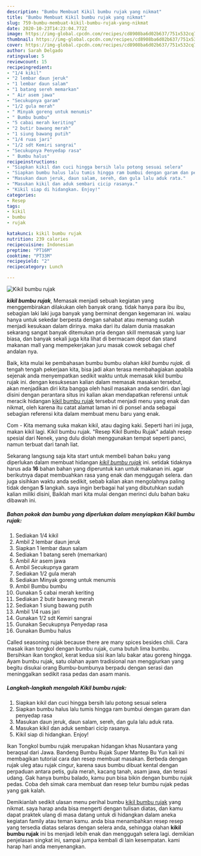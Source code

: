 ```yaml
---
description: "Bumbu Membuat Kikil bumbu rujak yang nikmat"
title: "Bumbu Membuat Kikil bumbu rujak yang nikmat"
slug: 759-bumbu-membuat-kikil-bumbu-rujak-yang-nikmat
date: 2020-10-23T14:23:04.772Z
image: https://img-global.cpcdn.com/recipes/cd8908ba6d02b637/751x532cq70/kikil-bumbu-rujak-foto-resep-utama.jpg
thumbnail: https://img-global.cpcdn.com/recipes/cd8908ba6d02b637/751x532cq70/kikil-bumbu-rujak-foto-resep-utama.jpg
cover: https://img-global.cpcdn.com/recipes/cd8908ba6d02b637/751x532cq70/kikil-bumbu-rujak-foto-resep-utama.jpg
author: Sarah Delgado
ratingvalue: 5
reviewcount: 15
recipeingredient:
- "1/4 kikil"
- "2 lembar daun jeruk"
- "1 lembar daun salam"
- "1 batang sereh memarkan"
- " Air asem jawa"
- "Secukupnya garam"
- "1/2 gula merah"
- " Minyak goreng untuk menumis"
- " Bumbu bumbu"
- "5 cabai merah keriting"
- "2 butir bawang merah"
- "1 siung bawang putih"
- "1/4 ruas jari"
- "1/2 sdt Kemiri sangrai"
- "Secukupnya Penyedap rasa"
- " Bumbu halus"
recipeinstructions:
- "Siapkan kikil dan cuci hingga bersih lalu potong sesuai selera"
- "Siapkan bumbu halus lalu tumis hingga ram bumbui dengan garam dan penyedap rasa"
- "Masukan daun jeruk, daun salam, sereh, dan gula lalu aduk rata."
- "Masukan kikil dan aduk sembari cicip rasanya."
- "Kikil siap di hidangkan. Enjoy!"
categories:
- Resep
tags:
- kikil
- bumbu
- rujak

katakunci: kikil bumbu rujak 
nutrition: 239 calories
recipecuisine: Indonesian
preptime: "PT16M"
cooktime: "PT33M"
recipeyield: "2"
recipecategory: Lunch

---
```



![Kikil bumbu rujak](https://img-global.cpcdn.com/recipes/cd8908ba6d02b637/751x532cq70/kikil-bumbu-rujak-foto-resep-utama.jpg)

<b><i>kikil bumbu rujak</i></b>, Memasak menjadi sebuah kegiatan yang menggembirakan dilakukan oleh banyak orang. tidak hanya para ibu ibu, sebagian laki laki juga banyak yang berminat dengan kegemaran ini. walau hanya untuk sekedar berpesta dengan sahabat atau memang sudah menjadi kesukaan dalam dirinya. maka dari itu dalam dunia masakan sekarang sangat banyak ditemukan pria dengan skill memasak yang luar biasa, dan banyak sekali juga kita lihat di bermacam depot dan stand makanan mall yang mempekerjakan juru masak cowok sebagai chef andalan nya.

Baik, kita mulai ke pembahasan bumbu bumbu olahan <i>kikil bumbu rujak</i>. di tengah tengah pekerjaan kita, bisa jadi akan terasa membahagiakan apabila sejenak anda menyempatkan sedikit waktu untuk memasak kikil bumbu rujak ini. dengan kesuksesan kalian dalam memasak masakan tersebut, akan menjadikan diri kita bangga oleh hasil masakan anda sendiri. dan lagi disini dengan perantara situs ini kalian akan mendapatkan referensi untuk meracik hidangan <u>kikil bumbu rujak</u> tersebut menjadi menu yang enak dan nikmat, oleh karena itu catat alamat laman ini di ponsel anda sebagai sebagian referensi kita dalam membuat menu baru yang enak.

Com - Kita memang suka makan kikil, atau daging kaki. Seperti hari ini juga, makan kikil lagi. Kikil bumbu rujak. &#34;Resep Kikil Bumbu Rujak&#34; adalah resep spesial dari Nenek, yang dulu diolah menggunakan tempat seperti panci, namun terbuat dari tanah liat.


Sekarang langsung saja kita start untuk membeli bahan baku yang diperlukan dalam membuat hidangan <u><i>kikil bumbu rujak</i></u> ini. setidak tidaknya harus ada <b>16</b> bahan bahan yang diperuntuk kan untuk makanan ini. agar berikutnya dapat membuahkan rasa yang enak dan menggugah selera. dan juga sisihkan waktu anda sedikit, sebab kalian akan mengolahnya paling tidak dengan <b>5</b> langkah. saya ingin berbagai hal yang dibutuhkan sudah kalian miliki disini, Baiklah mari kita mulai dengan merinci dulu bahan baku dibawah ini.

<!--inarticleads1-->

##### Bahan pokok dan bumbu yang diperlukan dalam menyiapkan Kikil bumbu rujak:

1. Sediakan 1/4 kikil
1. Ambil 2 lembar daun jeruk
1. Siapkan 1 lembar daun salam
1. Sediakan 1 batang sereh (memarkan)
1. Ambil  Air asem jawa
1. Ambil Secukupnya garam
1. Sediakan 1/2 gula merah
1. Sediakan  Minyak goreng untuk menumis
1. Ambil  Bumbu bumbu
1. Gunakan 5 cabai merah keriting
1. Sediakan 2 butir bawang merah
1. Sediakan 1 siung bawang putih
1. Ambil 1/4 ruas jari
1. Gunakan 1/2 sdt Kemiri sangrai
1. Gunakan Secukupnya Penyedap rasa
1. Gunakan  Bumbu halus


Called seasoning rujak because there are many spices besides chili. Cara masak ikan tongkol dengan bumbu rujak, cuma butuh lima bumbu. Bersihkan ikan tongkol, kerat kedua sisi ikan lalu bakar atau goreng hingga. Ayam bumbu rujak, satu olahan ayam tradisional nan menggiurkan yang begitu disukai orang Bumbu-bumbunya berpadu dengan serasi dan meninggalkan sedikit rasa pedas dan asam manis. 

<!--inarticleads2-->

##### Langkah-langkah mengolah Kikil bumbu rujak:

1. Siapkan kikil dan cuci hingga bersih lalu potong sesuai selera
1. Siapkan bumbu halus lalu tumis hingga ram bumbui dengan garam dan penyedap rasa
1. Masukan daun jeruk, daun salam, sereh, dan gula lalu aduk rata.
1. Masukan kikil dan aduk sembari cicip rasanya.
1. Kikil siap di hidangkan. Enjoy!


Ikan Tongkol bumbu rujak merupakan hidangan khas Nusantara yang beraqsal dari Jawa. Bandeng Bumbu Rujak Super Mantep Bu Yun kali ini membagikan tutorial cara dan resep membuat masakan. Berbeda dengan rujak uleg atau rujak cingur, karena saus bumbu dibuat kental dengan perpaduan antara petis, gula merah, kacang tanah, asam jawa, dan terasi udang. Gak hanya bumbu balado, kamu pun bisa bikin dengan bumbu rujak pedas. Coba deh simak cara membuat dan resep telur bumbu rujak pedas yang gak kalah. 

Demikianlah sedikit ulasan menu perihal bumbu <u>kikil bumbu rujak</u> yang nikmat. saya harap anda bisa mengerti dengan tulisan diatas, dan kamu dapat praktek ulang di masa datang untuk di hidangkan dalam aneka kegiatan family atau teman kamu. anda bisa menambahkan resep resep yang tersedia diatas selaras dengan selera anda, sehingga olahan <b>kikil bumbu rujak</b> ini bs menjadi lebih enak dan menggugah selera lagi. demikian penjelasan singkat ini, sampai jumpa kembali di lain kesempatan. kami harap hari anda menyenangkan.
